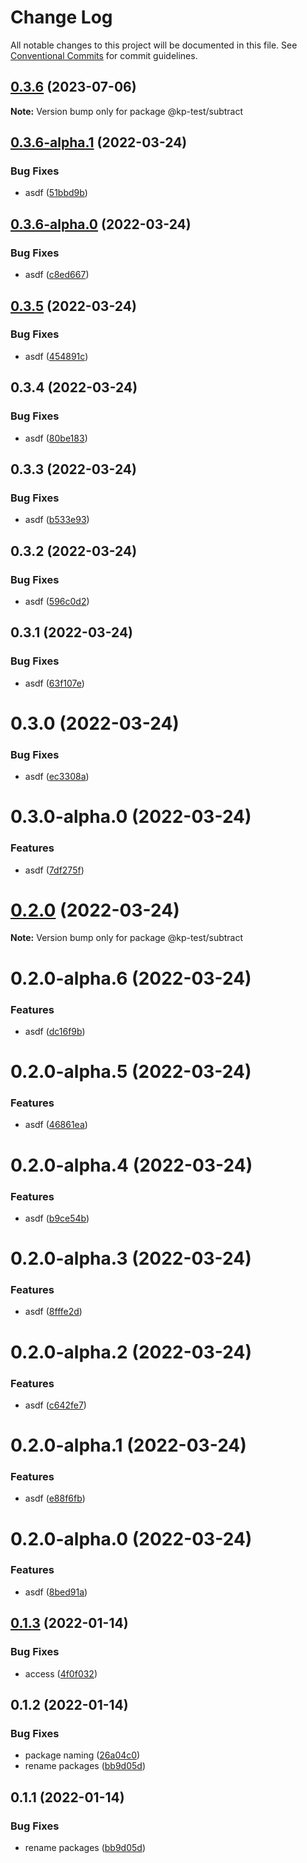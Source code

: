 # Change Log

All notable changes to this project will be documented in this file.
See [Conventional Commits](https://conventionalcommits.org) for commit guidelines.

## [0.3.6](https://github.com/kevinpagtakhan/calculator-js/compare/@kp-test/subtract@0.3.6-alpha.1...@kp-test/subtract@0.3.6) (2023-07-06)

**Note:** Version bump only for package @kp-test/subtract





## [0.3.6-alpha.1](https://github.com/kevinpagtakhan/calculator-js/compare/@kp-test/subtract@0.3.6-alpha.0...@kp-test/subtract@0.3.6-alpha.1) (2022-03-24)


### Bug Fixes

* asdf ([51bbd9b](https://github.com/kevinpagtakhan/calculator-js/commit/51bbd9bcdfcef29d77e82edaf72755448413204f))





## [0.3.6-alpha.0](https://github.com/kevinpagtakhan/calculator-js/compare/@kp-test/subtract@0.3.5...@kp-test/subtract@0.3.6-alpha.0) (2022-03-24)


### Bug Fixes

* asdf ([c8ed667](https://github.com/kevinpagtakhan/calculator-js/commit/c8ed6671fde73029178b0ee2ae5735f2ea2fe2a1))





## [0.3.5](https://github.com/kevinpagtakhan/calculator-js/compare/@kp-test/subtract@0.3.4...@kp-test/subtract@0.3.5) (2022-03-24)


### Bug Fixes

* asdf ([454891c](https://github.com/kevinpagtakhan/calculator-js/commit/454891cff96060a690ca806a76220d917aef0f5f))





## 0.3.4 (2022-03-24)


### Bug Fixes

* asdf ([80be183](https://github.com/kevinpagtakhan/calculator-js/commit/80be18356db2dc51ba5c4149bffa8effde057e79))





## 0.3.3 (2022-03-24)


### Bug Fixes

* asdf ([b533e93](https://github.com/kevinpagtakhan/calculator-js/commit/b533e9370adb06132ec73c54eb9329ab577bdcb7))





## 0.3.2 (2022-03-24)


### Bug Fixes

* asdf ([596c0d2](https://github.com/kevinpagtakhan/calculator-js/commit/596c0d2b946fdf810fb42ac3c0be949d357514ba))





## 0.3.1 (2022-03-24)


### Bug Fixes

* asdf ([63f107e](https://github.com/kevinpagtakhan/calculator-js/commit/63f107e918f78cb6a00f738b0aa7526563735c43))





# 0.3.0 (2022-03-24)


### Bug Fixes

* asdf ([ec3308a](https://github.com/kevinpagtakhan/calculator-js/commit/ec3308ad951134925ca7d6018438d0e3bdcf3f24))





# 0.3.0-alpha.0 (2022-03-24)


### Features

* asdf ([7df275f](https://github.com/kevinpagtakhan/calculator-js/commit/7df275f40e6f42ab1e913d7c08eca8a4c7a165f7))





# [0.2.0](https://github.com/kevinpagtakhan/calculator-js/compare/@kp-test/subtract@0.2.0-alpha.6...@kp-test/subtract@0.2.0) (2022-03-24)

**Note:** Version bump only for package @kp-test/subtract





# 0.2.0-alpha.6 (2022-03-24)


### Features

* asdf ([dc16f9b](https://github.com/kevinpagtakhan/calculator-js/commit/dc16f9b07f488cc615fb8f45a48bf9affc6e9294))





# 0.2.0-alpha.5 (2022-03-24)


### Features

* asdf ([46861ea](https://github.com/kevinpagtakhan/calculator-js/commit/46861ea24e5a0c8057d05b9b265ec9871e42beed))





# 0.2.0-alpha.4 (2022-03-24)


### Features

* asdf ([b9ce54b](https://github.com/kevinpagtakhan/calculator-js/commit/b9ce54b4c7e78f1ecc9b88abf678f2e47142ae00))





# 0.2.0-alpha.3 (2022-03-24)


### Features

* asdf ([8fffe2d](https://github.com/kevinpagtakhan/calculator-js/commit/8fffe2d8922d748c18a7fb30003ba265919fab9d))





# 0.2.0-alpha.2 (2022-03-24)


### Features

* asdf ([c642fe7](https://github.com/kevinpagtakhan/calculator-js/commit/c642fe7fe24bea59cac38bebb31b5e182dbbaf3a))





# 0.2.0-alpha.1 (2022-03-24)


### Features

* asdf ([e88f6fb](https://github.com/kevinpagtakhan/calculator-js/commit/e88f6fb83ca17935523f76fddf31bcaac311000c))





# 0.2.0-alpha.0 (2022-03-24)


### Features

* asdf ([8bed91a](https://github.com/kevinpagtakhan/calculator-js/commit/8bed91a9ff7ae6a53bbc164cc5135d668cfc496b))





## [0.1.3](https://github.com/kevinpagtakhan/calculator-js/compare/@kp-test/subtract@0.1.2...@kp-test/subtract@0.1.3) (2022-01-14)


### Bug Fixes

* access ([4f0f032](https://github.com/kevinpagtakhan/calculator-js/commit/4f0f0327f105f5c206b32ca1d9b15ee542fd927e))





## 0.1.2 (2022-01-14)


### Bug Fixes

* package naming ([26a04c0](https://github.com/kevinpagtakhan/calculator-js/commit/26a04c0df308ac546c9c1c65702cdb1503d87856))
* rename packages ([bb9d05d](https://github.com/kevinpagtakhan/calculator-js/commit/bb9d05d8e9c56bc35e32819ae9f934a56f1602c7))





## 0.1.1 (2022-01-14)


### Bug Fixes

* rename packages ([bb9d05d](https://github.com/kevinpagtakhan/calculator-js/commit/bb9d05d8e9c56bc35e32819ae9f934a56f1602c7))
